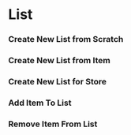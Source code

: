 #  List


### Create New List from Scratch
### Create New List from Item
### Create New List for Store
### Add Item To List
### Remove Item From List
